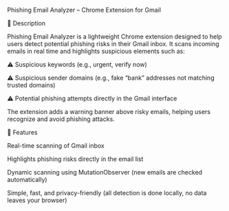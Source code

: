 

Phishing Email Analyzer – Chrome Extension for Gmail

📝 Description

Phishing Email Analyzer is a lightweight Chrome extension designed to help users detect potential phishing risks in their Gmail inbox. It scans incoming emails in real time and highlights suspicious elements such as:

⚠️ Suspicious keywords (e.g., urgent, verify now)

⚠️ Suspicious sender domains (e.g., fake “bank” addresses not matching trusted domains)

⚠️ Potential phishing attempts directly in the Gmail interface

The extension adds a warning banner above risky emails, helping users recognize and avoid phishing attacks.

🔧 Features

Real-time scanning of Gmail inbox

Highlights phishing risks directly in the email list

Dynamic scanning using MutationObserver (new emails are checked automatically)

Simple, fast, and privacy-friendly (all detection is done locally, no data leaves your browser)
